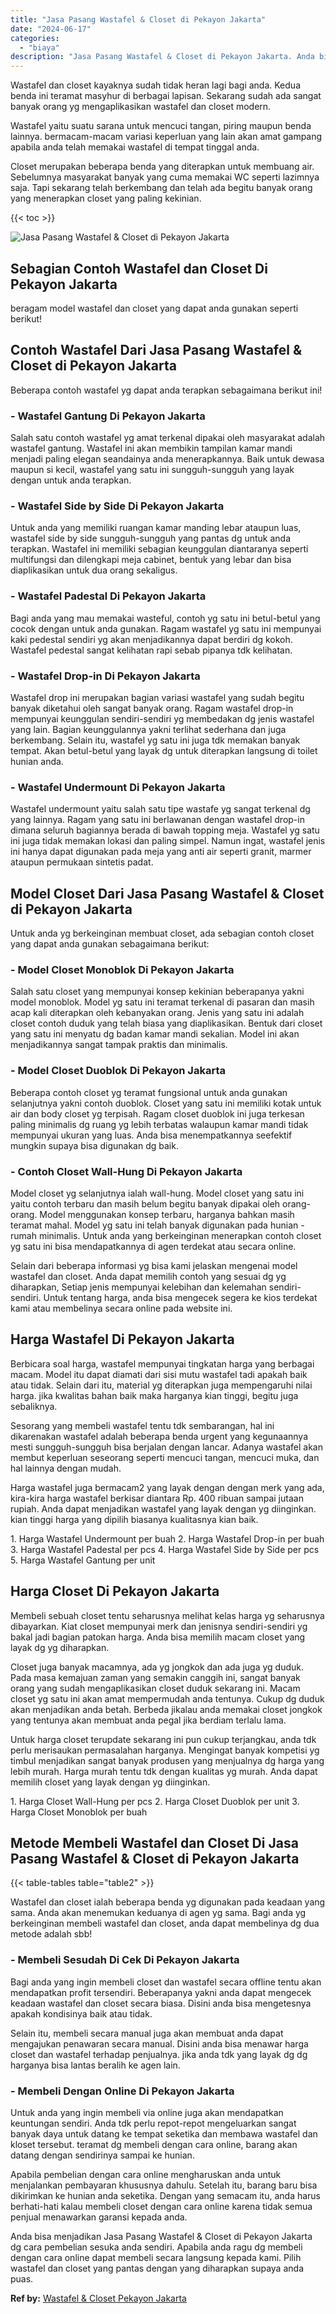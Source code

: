 ```yaml
---
title: "Jasa Pasang Wastafel & Closet di Pekayon Jakarta"
date: "2024-06-17"
categories: 
  - "biaya"
description: "Jasa Pasang Wastafel & Closet di Pekayon Jakarta. Anda bisa menjadikan Jasa Pasang Wastafel & Closet di Pekayon Jakarta dg cara pembelian sesuka anda sendiri..."
---
```


Wastafel dan closet kayaknya sudah tidak heran lagi bagi anda. Kedua benda ini teramat masyhur di berbagai lapisan. Sekarang sudah ada sangat banyak orang yg mengaplikasikan wastafel dan closet modern.

Wastafel yaitu suatu sarana untuk mencuci tangan, piring maupun benda lainnya. bermacam-macam variasi keperluan yang lain akan amat gampang apabila anda telah memakai wastafel di tempat tinggal anda.

Closet merupakan beberapa benda yang diterapkan untuk membuang air. Sebelumnya masyarakat banyak yang cuma memakai WC seperti lazimnya saja. Tapi sekarang telah berkembang dan telah ada begitu banyak orang yang menerapkan closet yang paling kekinian.

{{< toc >}}

![Jasa Pasang Wastafel & Closet di Pekayon Jakarta](/images/wastafel-closet-murah64.png)

## Sebagian Contoh Wastafel dan Closet Di Pekayon Jakarta

beragam model wastafel dan closet yang dapat anda gunakan seperti berikut!

## Contoh Wastafel Dari Jasa Pasang Wastafel & Closet di Pekayon Jakarta

Beberapa contoh wastafel yg dapat anda terapkan sebagaimana berikut ini!

### \- Wastafel Gantung Di Pekayon Jakarta

Salah satu contoh wastafel yg amat terkenal dipakai oleh masyarakat adalah wastafel gantung. Wastafel ini akan membikin tampilan kamar mandi menjadi paling elegan seandainya anda menerapkannya. Baik untuk dewasa maupun si kecil, wastafel yang satu ini sungguh-sungguh yang layak dengan untuk anda terapkan.

### \- Wastafel Side by Side Di Pekayon Jakarta

Untuk anda yang memiliki ruangan kamar manding lebar ataupun luas, wastafel side by side sungguh-sungguh yang pantas dg untuk anda terapkan. Wastafel ini memiliki sebagian keunggulan diantaranya seperti multifungsi dan dilengkapi meja cabinet, bentuk yang lebar dan bisa diaplikasikan untuk dua orang sekaligus.

### \- Wastafel Padestal Di Pekayon Jakarta

Bagi anda yang mau memakai wasteful, contoh yg satu ini betul-betul yang cocok dengan untuk anda gunakan. Ragam wastafel yg satu ini mempunyai kaki pedestal sendiri yg akan menjadikannya dapat berdiri dg kokoh. Wastafel pedestal sangat kelihatan rapi sebab pipanya tdk kelihatan.

### \- Wastafel Drop-in Di Pekayon Jakarta

Wastafel drop ini merupakan bagian variasi wastafel yang sudah begitu banyak diketahui oleh sangat banyak orang. Ragam wastafel drop-in mempunyai keunggulan sendiri-sendiri yg membedakan dg jenis wastafel yang lain. Bagian keunggulannya yakni terlihat sederhana dan juga berkembang. Selain itu, wastafel yg satu ini juga tdk memakan banyak tempat. Akan betul-betul yang layak dg untuk diterapkan langsung di toilet hunian anda.

### \- Wastafel Undermount Di Pekayon Jakarta

Wastafel undermount yaitu salah satu tipe wastafe yg sangat terkenal dg yang lainnya. Ragam yang satu ini berlawanan dengan wastafel drop-in dimana seluruh bagiannya berada di bawah topping meja. Wastafel yg satu ini juga tidak memakan lokasi dan paling simpel. Namun ingat, wastafel jenis ini hanya dapat digunakan pada meja yang anti air seperti granit, marmer ataupun permukaan sintetis padat.

## Model Closet Dari Jasa Pasang Wastafel & Closet di Pekayon Jakarta

Untuk anda yg berkeinginan membuat closet, ada sebagian contoh closet yang dapat anda gunakan sebagaimana berikut:

### \- Model Closet Monoblok Di Pekayon Jakarta

Salah satu closet yang mempunyai konsep kekinian beberapanya yakni model monoblok. Model yg satu ini teramat terkenal di pasaran dan masih acap kali diterapkan oleh kebanyakan orang. Jenis yang satu ini adalah closet contoh duduk yang telah biasa yang diaplikasikan. Bentuk dari closet yang satu ini menyatu dg badan kamar mandi sekalian. Model ini akan menjadikannya sangat tampak praktis dan minimalis.

### \- Model Closet Duoblok Di Pekayon Jakarta

Beberapa contoh closet yg teramat fungsional untuk anda gunakan selanjutnya yakni contoh duoblok. Closet yang satu ini memiliki kotak untuk air dan body closet yg terpisah. Ragam closet duoblok ini juga terkesan paling minimalis dg ruang yg lebih terbatas walaupun kamar mandi tidak mempunyai ukuran yang luas. Anda bisa menempatkannya seefektif mungkin supaya bisa digunakan dg baik.

### \- Contoh Closet Wall-Hung Di Pekayon Jakarta

Model closet yg selanjutnya ialah wall-hung. Model closet yang satu ini yaitu contoh terbaru dan masih belum begitu banyak dipakai oleh orang-orang. Model menggunakan konsep terbaru, harganya bahkan masih teramat mahal. Model yg satu ini telah banyak digunakan pada hunian - rumah minimalis. Untuk anda yang berkeinginan menerapkan contoh closet yg satu ini bisa mendapatkannya di agen terdekat atau secara online.

Selain dari beberapa informasi yg bisa kami jelaskan mengenai model wastafel dan closet. Anda dapat memilih contoh yang sesuai dg yg diharapkan, Setiap jenis mempunyai kelebihan dan kelemahan sendiri-sendiri. Untuk tentang harga, anda bisa mengecek segera ke kios terdekat kami atau membelinya secara online pada website ini.

## Harga Wastafel Di Pekayon Jakarta

Berbicara soal harga, wastafel mempunyai tingkatan harga yang berbagai macam. Model itu dapat diamati dari sisi mutu wastafel tadi apakah baik atau tidak. Selain dari itu, material yg diterapkan juga mempengaruhi nilai harga. jika kwalitas bahan baik maka harganya kian tinggi, begitu juga sebaliknya.

Sesorang yang membeli wastafel tentu tdk sembarangan, hal ini dikarenakan wastafel adalah beberapa benda urgent yang kegunaannya mesti sungguh-sungguh bisa berjalan dengan lancar. Adanya wastafel akan membut keperluan seseorang seperti mencuci tangan, mencuci muka, dan hal lainnya dengan mudah.

Harga wastafel juga bermacam2 yang layak dengan dengan merk yang ada, kira-kira harga wastafel berkisar diantara Rp. 400 ribuan sampai jutaan rupiah. Anda dapat menjadikan wastafel yang layak dengan yg diinginkan. kian tinggi harga yang dipilih biasanya kualitasnya kian baik.

1\. Harga Wastafel Undermount per buah 2. Harga Wastafel Drop-in per buah 3. Harga Wastafel Padestal per pcs 4. Harga Wastafel Side by Side per pcs 5. Harga Wastafel Gantung per unit

## Harga Closet Di Pekayon Jakarta

Membeli sebuah closet tentu seharusnya melihat kelas harga yg seharusnya dibayarkan. Kiat closet mempunyai merk dan jenisnya sendiri-sendiri yg bakal jadi bagian patokan harga. Anda bisa memilih macam closet yang layak dg yg diharapkan.

Closet juga banyak macamnya, ada yg jongkok dan ada juga yg duduk. Pada masa kemajuan zaman yang semakin canggih ini, sangat banyak orang yang sudah mengaplikasikan closet duduk sekarang ini. Macam closet yg satu ini akan amat mempermudah anda tentunya. Cukup dg duduk akan menjadikan anda betah. Berbeda jikalau anda memakai closet jongkok yang tentunya akan membuat anda pegal jika berdiam terlalu lama.

Untuk harga closet terupdate sekarang ini pun cukup terjangkau, anda tdk perlu merisaukan permasalahan harganya. Mengingat banyak kompetisi yg timbul menjadikan sangat banyak produsen yang menjualnya dg harga yang lebih murah. Harga murah tentu tdk dengan kualitas yg murah. Anda dapat memilih closet yang layak dengan yg diinginkan.

1\. Harga Closet Wall-Hung per pcs 2. Harga Closet Duoblok per unit 3. Harga Closet Monoblok per buah

## Metode Membeli Wastafel dan Closet Di Jasa Pasang Wastafel & Closet di Pekayon Jakarta

{{< table-tables table="table2" >}}

Wastafel dan closet ialah beberapa benda yg digunakan pada keadaan yang sama. Anda akan menemukan keduanya di agen yg sama. Bagi anda yg berkeinginan membeli wastafel dan closet, anda dapat membelinya dg dua metode adalah sbb!

### \- Membeli Sesudah Di Cek Di Pekayon Jakarta

Bagi anda yang ingin membeli closet dan wastafel secara offline tentu akan mendapatkan profit tersendiri. Beberapanya yakni anda dapat mengecek keadaan wastafel dan closet secara biasa. Disini anda bisa mengetesnya apakah kondisinya baik atau tidak.

Selain itu, membeli secara manual juga akan membuat anda dapat mengajukan penawaran secara manual. Disini anda bisa menawar harga closet dan wastafel terhadap penjualnya. jika anda tdk yang layak dg dg harganya bisa lantas beralih ke agen lain.

### \- Membeli Dengan Online Di Pekayon Jakarta

Untuk anda yang ingin membeli via online juga akan mendapatkan keuntungan sendiri. Anda tdk perlu repot-repot mengeluarkan sangat banyak daya untuk datang ke tempat seketika dan membawa wastafel dan kloset tersebut. teramat dg membeli dengan cara online, barang akan datang dengan sendirinya sampai ke hunian.

Apabila pembelian dengan cara online mengharuskan anda untuk menjalankan pembayaran khususnya dahulu. Setelah itu, barang baru bisa dikirimkan ke hunian anda seketika. Dengan yang semacam itu, anda harus berhati-hati kalau membeli closet dengan cara online karena tidak semua penjual menawarkan garansi kepada anda.

Anda bisa menjadikan Jasa Pasang Wastafel & Closet di Pekayon Jakarta dg cara pembelian sesuka anda sendiri. Apabila anda ragu dg membeli dengan cara online dapat membeli secara langsung kepada kami. Pilih wastafel dan closet yang pantas dengan yang diharapkan supaya anda puas.

**Ref by:** [Wastafel & Closet Pekayon Jakarta](https://id.wikipedia.org/wiki/Wastafel)
